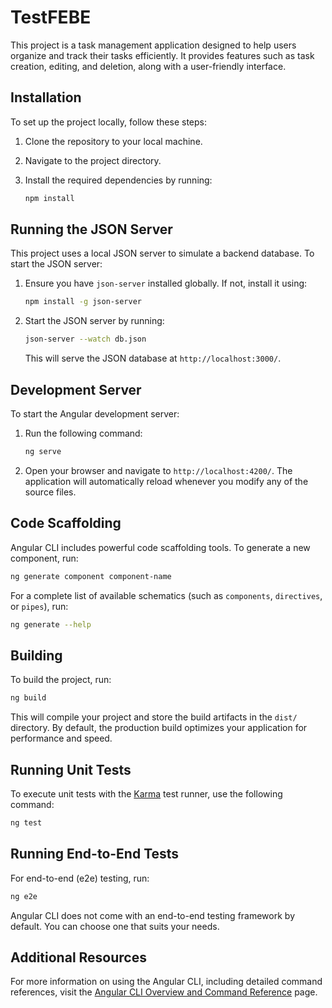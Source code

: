 # TestFEBE

This project is a task management application designed to help users organize and track their tasks efficiently. It provides features such as task creation, editing, and deletion, along with a user-friendly interface.

## Installation

To set up the project locally, follow these steps:

1. Clone the repository to your local machine.
2. Navigate to the project directory.
3. Install the required dependencies by running:

    ```bash
    npm install
    ```

## Running the JSON Server

This project uses a local JSON server to simulate a backend database. To start the JSON server:

1. Ensure you have `json-server` installed globally. If not, install it using:

    ```bash
    npm install -g json-server
    ```

2. Start the JSON server by running:

    ```bash
    json-server --watch db.json
    ```

    This will serve the JSON database at `http://localhost:3000/`.

## Development Server

To start the Angular development server:

1. Run the following command:

    ```bash
    ng serve
    ```

2. Open your browser and navigate to `http://localhost:4200/`. The application will automatically reload whenever you modify any of the source files.

## Code Scaffolding

Angular CLI includes powerful code scaffolding tools. To generate a new component, run:

```bash
ng generate component component-name
```

For a complete list of available schematics (such as `components`, `directives`, or `pipes`), run:

```bash
ng generate --help
```

## Building

To build the project, run:

```bash
ng build
```

This will compile your project and store the build artifacts in the `dist/` directory. By default, the production build optimizes your application for performance and speed.

## Running Unit Tests

To execute unit tests with the [Karma](https://karma-runner.github.io) test runner, use the following command:

```bash
ng test
```

## Running End-to-End Tests

For end-to-end (e2e) testing, run:

```bash
ng e2e
```

Angular CLI does not come with an end-to-end testing framework by default. You can choose one that suits your needs.

## Additional Resources

For more information on using the Angular CLI, including detailed command references, visit the [Angular CLI Overview and Command Reference](https://angular.dev/tools/cli) page.
